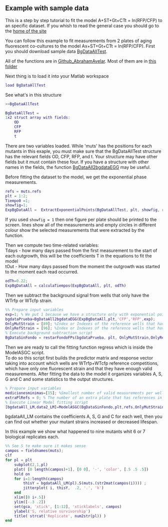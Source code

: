 ## Example with sample data

This is a step by step tutorial to fit the model A+ST+Gt+CTt = ln(RFP/CFP) to an specific dataset. If you whish to read the general case you should go to the [home of the site](https://abrahamavelar.github.io/LinearModelCLS/)


You can follow this example to fit measurements from 2 plates of aging fluorescent co-cultures to the model Ax+ST+Gt+CTt = ln(RFP/CFP). 
First you should download sample data [BgDataAllTest](https://github.com/AbrahamAvelar/LinearModelCLS/).  

All of the functions are in [Github_AbrahamAvelar](https://github.com/AbrahamAvelar). Most of them are in [this folder](https://github.com/AbrahamAvelar/Comparacion_Metodos_Envejecimiento/tree/master/Functions/CorrerModeloNS_ScriptsEGG)  


Next thing is to load it into your Matlab workspace  
```matlab
load BgDataAllTest
```
See what's in this structure
```matlab
>>BgDataAllTest

BgDataAllTest = 
1x2 struct array with fields:
    OD
    CFP
    RFP
    t
```

There are two variables loaded. While 'muts' has the positions for each mutants in this exaple, you must make sure that the BgDataAllTest structure has the relevant fields OD, CFP, RFP, and t.  Your structure may have other fields but it must contain these four. If you have a structure with other names in the fields, the function [BgDataAll2bgdataEGG](https://github.com/AbrahamAvelar/Comparacion_Metodos_Envejecimiento/tree/master/Functions/CorrerModeloNS_ScriptsEGG/PrepareRawDataToCalcNS) may be useful.


Before fitting the dataset to the model, we get the exponential phase measurements.
 ```matlab
refs = muts.refs
plt = 1:2;
Tiempo0 =1;
showfig=1;
ExpBgDataAll =  ExtractExponentialPoints(BgDataAllTest, plt, showfig, refs, Tiempo0 )
```
If you used ```showfig = 1``` then one figure per plate should be printed to the screen. lines show all of the measurements and empty circles in different colour show the selected measurements that were extracted by the function.
  
Then we compute two time-related variables:  
Tdays - how many days passed from the first measurement to the start of each outgrowth, this will be the coefficients T in the equations to fit the model   
tOut - How many days passed from the moment the outgrowth was started to the moment each read occurred.
```matlab
odTh=0.22;
ExpBgDataAll = calculaTiempos(ExpBgDataAll, plt, odTh)
```
  
Then we subtract the background signal from wells that only have the WTrfp or WTcfp strain.
```matlab
%% Prepare input variables
exp=1; % We put 1 because we have a structure only with exponential points which is the output of 'ExtractExponentialPoints'
bgdataPrueba=BgDataAll2bgdataEGG(ExpBgDataAll,plt,'CFP','RFP',exp); 
OnlyMutStrain = [89]; %Index or Indexes of the reference wells that have only WTcfp
OnlyRefStrain = [96]; %Index or Indexes of the reference wells that have only WTrfp (the same FP as all of the mutants)  
% Execute background subtraction script
BgDataSinFondo = restarFondoFPs(bgdataPrueba, plt, OnlyMutStrain,OnlyRefStrain)
```


Then we are ready to call the fitting function regress which is inside the ModelASGC script.  
To do so this script first builds the predictor matrix and response vector taking into account which wells are WTrfp+WTcfp reference competitions, which have only one fluorescent strain and that they have enough valid measurements. After fitting the data to the model it organizes variables A, S, G and C and some statistics to the output structures.
```matlab
% Prepare input variables
medicionesminimas=[15]; %Smallest number of valid measurements per well to be included in the fitting function
extraPlRefs = 0; % The number of an extra plate that has references in it. Put 0 if you have references in every plate.
% Execute Linear Model fitting script
[bgdataAll_LM,data2_LM]=ModelASGC(BgDataSinFondo,plt,refs,OnlyMutStrain,OnlyRefStrain,medicionesminimas,exp,extraPlRefs)
```
bgdataAll_LM contains the coefficients A, S, G and C for each well, then you can find out whether your mutant strains increased or decreased lifespan.

In this example we show what happened to nine mutants whit 6 or 7 biological replicates each.
```matlab
%% See S to make sure it makes sense
campos = fieldnames(muts);
clf
for pl = plt
    subplot(2,1,pl)
    plot( [0 length(campos)+1], [0 0], '-', 'color', [.5 .5 .5]) 
    hold on
    for i=1:length(campos)
        thisY = bgdataAll_LM(pl).S(muts.(str2mat(campos(i)))) ;
        jitterplot( i, thisY,  .2, '.', 'k')
    end
    xlim([0 i+.5])
    ylim([-.3 .2])
    set(gca, 'xtick', [1:12], 'xticklabels', campos)
    ylabel('S, relative survivorship')
    title( strcat('Replicate', num2str(pl)) )
end
```

